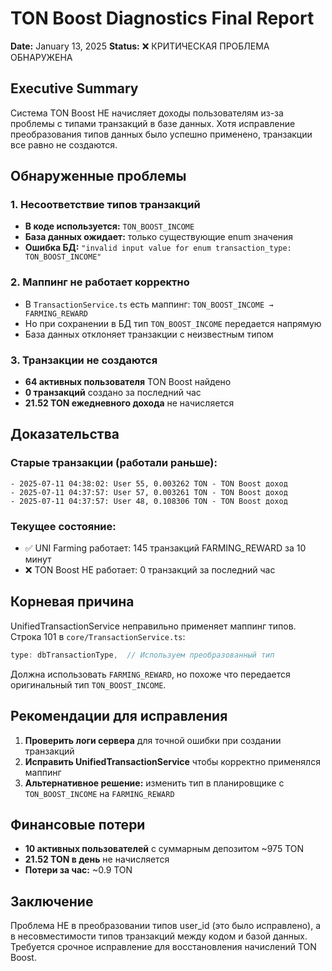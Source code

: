 # TON Boost Diagnostics Final Report
**Date:** January 13, 2025
**Status:** ❌ КРИТИЧЕСКАЯ ПРОБЛЕМА ОБНАРУЖЕНА

## Executive Summary

Система TON Boost НЕ начисляет доходы пользователям из-за проблемы с типами транзакций в базе данных. Хотя исправление преобразования типов данных было успешно применено, транзакции все равно не создаются.

## Обнаруженные проблемы

### 1. Несоответствие типов транзакций
- **В коде используется:** `TON_BOOST_INCOME`
- **База данных ожидает:** только существующие enum значения
- **Ошибка БД:** `"invalid input value for enum transaction_type: TON_BOOST_INCOME"`

### 2. Маппинг не работает корректно
- В `TransactionService.ts` есть маппинг: `TON_BOOST_INCOME → FARMING_REWARD`
- Но при сохранении в БД тип `TON_BOOST_INCOME` передается напрямую
- База данных отклоняет транзакции с неизвестным типом

### 3. Транзакции не создаются
- **64 активных пользователя** TON Boost найдено
- **0 транзакций** создано за последний час
- **21.52 TON ежедневного дохода** не начисляется

## Доказательства

### Старые транзакции (работали раньше):
```
- 2025-07-11 04:38:02: User 55, 0.003262 TON - TON Boost доход
- 2025-07-11 04:37:57: User 57, 0.003261 TON - TON Boost доход
- 2025-07-11 04:37:57: User 48, 0.108306 TON - TON Boost доход
```

### Текущее состояние:
- ✅ UNI Farming работает: 145 транзакций FARMING_REWARD за 10 минут
- ❌ TON Boost НЕ работает: 0 транзакций за последний час

## Корневая причина

UnifiedTransactionService неправильно применяет маппинг типов. Строка 101 в `core/TransactionService.ts`:
```typescript
type: dbTransactionType,  // Используем преобразованный тип
```

Должна использовать `FARMING_REWARD`, но похоже что передается оригинальный тип `TON_BOOST_INCOME`.

## Рекомендации для исправления

1. **Проверить логи сервера** для точной ошибки при создании транзакций
2. **Исправить UnifiedTransactionService** чтобы корректно применялся маппинг
3. **Альтернативное решение:** изменить тип в планировщике с `TON_BOOST_INCOME` на `FARMING_REWARD`

## Финансовые потери

- **10 активных пользователей** с суммарным депозитом ~975 TON
- **21.52 TON в день** не начисляется
- **Потери за час:** ~0.9 TON

## Заключение

Проблема НЕ в преобразовании типов user_id (это было исправлено), а в несовместимости типов транзакций между кодом и базой данных. Требуется срочное исправление для восстановления начислений TON Boost.